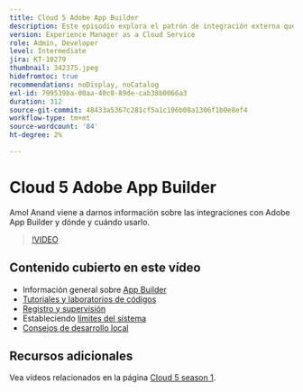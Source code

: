 ```yaml
---
title: Cloud 5 Adobe App Builder
description: Este episodio explora el patrón de integración externa que utiliza Adobe App Builder
version: Experience Manager as a Cloud Service
role: Admin, Developer
level: Intermediate
jira: KT-10279
thumbnail: 342375.jpeg
hidefromtoc: true
recommendations: noDisplay, noCatalog
exl-id: 799539ba-00aa-40c0-89de-cab38b0066a3
duration: 312
source-git-commit: 48433a5367c281cf5a1c106b08a1306f1b0e8ef4
workflow-type: tm+mt
source-wordcount: '84'
ht-degree: 2%

---
```


# Cloud 5 Adobe App Builder

Amol Anand viene a darnos información sobre las integraciones con Adobe App Builder y dónde y cuándo usarlo.

>[!VIDEO](https://video.tv.adobe.com/v/3448753?quality=12&learn=on&captions=spa)

## Contenido cubierto en este vídeo

+ Información general sobre [App Builder](https://developer.adobe.com/app-builder/docs/overview/)
+ [Tutoriales y laboratorios de códigos](https://developer.adobe.com/app-builder/docs/resources/)
+ [Registro y supervisión](https://adobedocs.github.io/adobeio-runtime/guides/logging_monitoring.html#retrieving-activations-for-blocking-successful-calls)
+ Estableciendo [límites del sistema](https://adobedocs.github.io/adobeio-runtime/guides/system_settings.html)
+ [Consejos de desarrollo local](https://developer.adobe.com/app-builder/docs/resources/debugging/)

## Recursos adicionales

Vea vídeos relacionados en la página [Cloud 5 season 1](cloud5-season-1.md).
